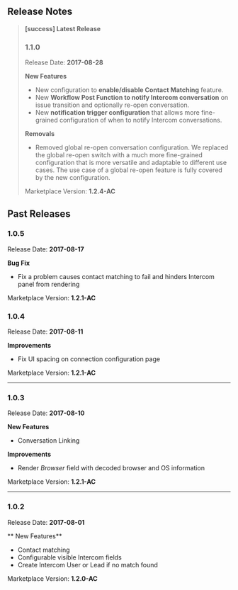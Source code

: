 ## Release Notes

> **[success] Latest Release**
>
> ### 1.1.0
>
> Release Date: **2017-08-28**
>
> **New Features**  
>  * New configuration to **enable/disable Contact Matching** feature.
>  * New **Workflow Post Function to notify Intercom conversation** on issue
>    transition and optionally re-open conversation.
>  * New **notification trigger configuration** that allows more fine-grained
>    configuration of when to notify Intercom conversations. 
>
> **Removals**
>  * Removed global re-open conversation configuration. We replaced the global
>    re-open switch with a much more fine-grained configuration that is more
>    versatile and adaptable to different use cases. The use case of a global
>    re-open feature is fully covered by the new configuration.
>
> Marketplace Version: **1.2.4-AC**  

## Past Releases

### 1.0.5
Release Date: **2017-08-17**

**Bug Fix**  
 * Fix a problem causes contact matching to fail and hinders Intercom panel
   from rendering
   
Marketplace Version: **1.2.1-AC**  

### 1.0.4

Release Date: **2017-08-11**

**Improvements**  
 * Fix UI spacing on connection configuration page

Marketplace Version: **1.2.1-AC**  

---

### 1.0.3

Release Date: **2017-08-10**
 
**New Features**
 * Conversation Linking

**Improvements**  
 * Render *Browser* field with decoded browser and OS information

Marketplace Version: **1.2.1-AC**  

---
 
### 1.0.2

Release Date: **2017-08-01**

** New Features**
 * Contact matching
 * Configurable visible Intercom fields
 * Create Intercom User or Lead if no match found
 
Marketplace Version: **1.2.0-AC**  